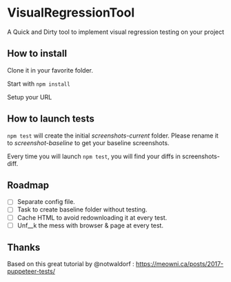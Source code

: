 # VisualRegressionTool
A Quick and Dirty tool to implement visual regression testing on your project

## How to install

Clone it in your favorite folder.

Start with `npm install`

Setup your URL

## How to launch tests

`npm test` will create the initial *screenshots-current* folder. Please rename it to *screenshot-baseline* to get your baseline screenshots.

Every time you will launch `npm test`, you will find your diffs in screenshots-diff.

## Roadmap

* [ ] Separate config file.
* [ ] Task to create baseline folder without testing.
* [ ] Cache HTML to avoid redownloading it at every test.
* [ ] Unf__k the mess with browser & page at every test.

## Thanks

Based on this great tutorial by @notwaldorf : https://meowni.ca/posts/2017-puppeteer-tests/
